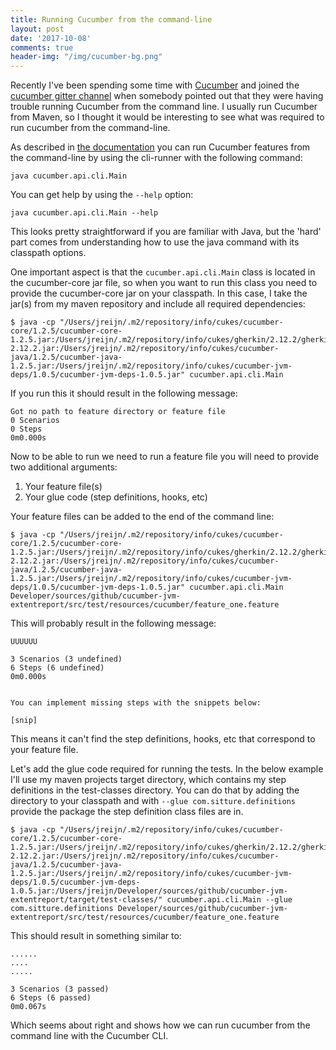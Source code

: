 ```yaml
---
title: Running Cucumber from the command-line
layout: post
date: '2017-10-08'
comments: true
header-img: "/img/cucumber-bg.png"
---
```


Recently I've been spending some time with [Cucumber](https://cucumber.io) and joined the [cucumber gitter channel](https://gitter.im/cucumber/cucumber-jvm) when somebody pointed out that they were having trouble running Cucumber from the command line.
I usually run Cucumber from Maven, so I thought it would be interesting to see what was required to run cucumber from the command-line.

As described in [the documentation](https://cucumber.io/docs/reference/jvm#cli-runner) you can run Cucumber features from the command-line by using the cli-runner with the following command:

```
java cucumber.api.cli.Main
```

You can get help by using the `--help` option:

```
java cucumber.api.cli.Main --help
```

This looks pretty straightforward if you are familiar with Java, but the 'hard' part comes from understanding how to use the java command with its classpath options.

One important aspect is that the  `cucumber.api.cli.Main` class is located in the cucumber-core jar file, so when you want to run this class you need to provide the cucumber-core jar on your classpath. In this case, I take the jar(s) from my maven repository and include all required dependencies:

```
$ java -cp "/Users/jreijn/.m2/repository/info/cukes/cucumber-core/1.2.5/cucumber-core-1.2.5.jar:/Users/jreijn/.m2/repository/info/cukes/gherkin/2.12.2/gherkin-2.12.2.jar:/Users/jreijn/.m2/repository/info/cukes/cucumber-java/1.2.5/cucumber-java-1.2.5.jar:/Users/jreijn/.m2/repository/info/cukes/cucumber-jvm-deps/1.0.5/cucumber-jvm-deps-1.0.5.jar" cucumber.api.cli.Main
```
If you run this it should result in the following message:

```
Got no path to feature directory or feature file
0 Scenarios
0 Steps
0m0.000s
```

Now to be able to run we need to run a feature file you will need to provide two additional arguments:

1. Your feature file(s)
2. Your glue code (step definitions, hooks, etc)

Your feature files can be added to the end of the command line:

```
$ java -cp "/Users/jreijn/.m2/repository/info/cukes/cucumber-core/1.2.5/cucumber-core-1.2.5.jar:/Users/jreijn/.m2/repository/info/cukes/gherkin/2.12.2/gherkin-2.12.2.jar:/Users/jreijn/.m2/repository/info/cukes/cucumber-java/1.2.5/cucumber-java-1.2.5.jar:/Users/jreijn/.m2/repository/info/cukes/cucumber-jvm-deps/1.0.5/cucumber-jvm-deps-1.0.5.jar" cucumber.api.cli.Main Developer/sources/github/cucumber-jvm-extentreport/src/test/resources/cucumber/feature_one.feature
```

This will probably result in the following message:

```
UUUUUU

3 Scenarios (3 undefined)
6 Steps (6 undefined)
0m0.000s


You can implement missing steps with the snippets below:

[snip]
```

This means it can't find the step definitions, hooks, etc that correspond to your feature file.

Let's add the glue code required for running the tests. In the below example I'll use my maven projects target directory, which contains my step definitions in the test-classes directory. You can do that by adding the directory to your classpath and with `--glue com.sitture.definitions` provide the package the step definition class files are in. 

```
$ java -cp "/Users/jreijn/.m2/repository/info/cukes/cucumber-core/1.2.5/cucumber-core-1.2.5.jar:/Users/jreijn/.m2/repository/info/cukes/gherkin/2.12.2/gherkin-2.12.2.jar:/Users/jreijn/.m2/repository/info/cukes/cucumber-java/1.2.5/cucumber-java-1.2.5.jar:/Users/jreijn/.m2/repository/info/cukes/cucumber-jvm-deps/1.0.5/cucumber-jvm-deps-1.0.5.jar:/Users/jreijn/Developer/sources/github/cucumber-jvm-extentreport/target/test-classes/" cucumber.api.cli.Main --glue com.sitture.definitions Developer/sources/github/cucumber-jvm-extentreport/src/test/resources/cucumber/feature_one.feature
```
 
This should result in something similar to:

```
......
....
.....

3 Scenarios (3 passed)
6 Steps (6 passed)
0m0.067s
```

Which seems about right and shows how we can run cucumber from the command line with the Cucumber CLI.